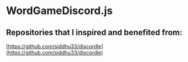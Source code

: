# WordGameDiscord.js


## Repositories that I inspired and benefited from:
[https://github.com/siddhu33/discordle](https://github.com/siddhu33/discordle)
